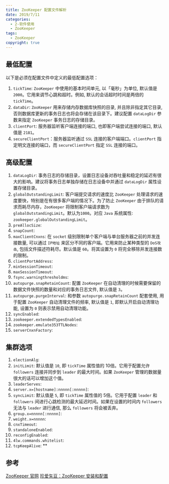 ```yaml
---
title: ZooKeeper 配置文件解析
date: 2019/7/11
categories:
  - 2-软件使用
  - ZooKeeper
tags:
  - ZooKeeper
copyright: true
---
```


## 最低配置

以下是必须在配置文件中定义的最低配置选项：

1. `tickTime`: `ZooKeeper` 中使用的基本时间单元, 以「毫秒」为单位, 默认值是 `2000`。它用来调节心跳和超时。例如, 默认的会话超时时间是两倍的 `tickTime`。
2. `dataDir`: `ZooKeeper` 用来存储内存数据库快照的目录, 并且除非指定其它目录, 否则数据库更新的事务日志也将会存储在该目录下。建议配置 `dataLogDir` 参数来指定 `ZooKeeper` 事务日志的存储目录。
3. `clientPort`: 服务器监听客户端连接的端口, 也即客户端尝试连接的端口, 默认值是 `2181`。
4. `secureClientPort`：服务器监听通过 `SSL` 连接的客户端端口。`clientPort` 指定明文连接的端口，而 `secureClientPort` 指定 `SSL` 连接的端口。

## 高级配置

1. `dataLogDir`: 事务日志的存储目录，设置日志设备对吞吐量和稳定的延迟有很大的影响。建议将事务日志单独存储在日志设备中并通过 `dataLogDir` 属性设置存储目录。
2. `globalOutstandingLimit`: 客户端提交请求的速度比 `ZooKeeper` 处理请求的速度要快，特别是在有很多客户端的情况下。为了防止 `ZooKeeper` 由于排队的请求而耗尽内存，`ZooKeeper` 将限制客户端请求数为 `globalOutstandingLimit`。默认为`1000`。对应 `Java` 系统属性: `zookeeper.globalOutstandingLimit`。
3. `preAllocSize`: 
4. `snapCount`: 
5. `maxClientCnxns`: 在 `socket` 级别限制单个客户端与单台服务器之前的并发连接数量, 可以通过 `IP地址` 来区分不同的客户端。它用来防止某种类型的 `DoS攻击`, 包括文件描述符耗尽。默认值是 `60`。将其设置为 `0` 将完全移除并发连接数的限制。
6. `clientPortAddress`: 
7. `minSessionTimeout`: 
8. `maxSessionTimeout`: 
9. `fsync.warningthresholdms`: 
10. `autopurge.snapRetainCount`: 配置 `ZooKeeper` 在自动清理的时候需要保留的数据文件快照的数量和对应的事务日志文件, 默认值是 `3`。
11. `autopurge.purgeInterval`: 和参数 `autopurge.snapRetainCount` 配套使用, 用于配置 `ZooKeeper` 自动清理文件的频率, 默认值是 `1`, 即默认开启自动清理功能, 设置为 `0` 则表示禁用自动清理功能。
12. `syncEnabled`: 
13. `zookeeper.extendedTypesEnabled`: 
14. `zookeeper.emulate353TTLNodes`: 
15. `serverCnxnFactory`: 

## 集群选项

1. `electionAlg`: 
2. `initLimit`: 默认值是 `10`, 即 `tickTime` 属性值的 10倍。它用于配置允许 `followers` 连接并同步到 `leader` 的最大时间。如果 `ZooKeeper` 管理的数据量很大的话可以增加这个值。
3. `leaderServes`: 
4. `server.x=[hostname]:nnnnn[:nnnnn]`: 
5. `syncLimit`: 默认值是 `5`, 即 `tickTime` 属性值的 5倍。它用于配置 `leader` 和 `followers` 间进行心跳检测的最大延迟时间。如果在设置的时间内 `followers` 无法与 `leader` 进行通信, 那么 `followers` 将会被丢弃。
6. `group.x=nnnnn[:nnnnn]`: 
7. `weight.x=nnnnn`: 
8. `cnxTimeout`: 
9. `standaloneEnabled`: 
10. `reconfigEnabled`: 
11. `4lw.commands.whitelist`: 
12. `tcpKeepAlive`: 
**
## 参考

[ZooKeeper 官网][1]
[珍爱矢豆：ZooKeeper 安装和配置][2]

[1]: http://zookeeper.apache.org/doc/current/zookeeperAdmin.html
[2]: https://www.jianshu.com/p/de90172ea680